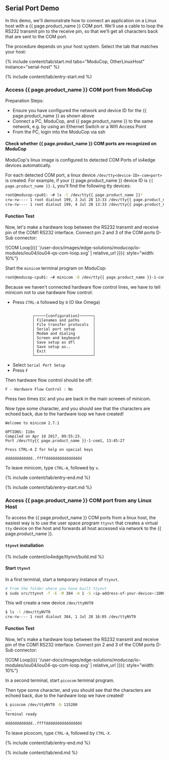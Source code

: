 ## Serial Port Demo

In this demo, we'll demonstrate how to connect an application on a Linux host with a {{ page.product_name }} COM port. We'll use a cable to loop the RS232 transmit pin to the receive pin, so that we'll get all characters back that are sent to the COM port.

The procedure depends on your host system. Select the tab that matches your host:

{% include content/tab/start.md tabs="ModuCop, OtherLinuxHost" instance="serial-host" %}


<!--
==========================================================================================
ModuCop Host TAB
==========================================================================================
-->
{% include content/tab/entry-start.md %}

### Access {{ page.product_name }} COM port from ModuCop

Preparation Steps:
* Ensure you have configured the network and device ID for the {{ page.product_name }} as shown above
* Connect a PC, ModuCop, and {{ page.product_name }} to the same network, e.g. by using an Ethernet Switch or a Wifi Access Point
* From the PC, login into the ModuCop via ssh

#### Check whether {{ page.product_name }} COM ports are recognized on ModuCop

ModuCop's linux image is configured to detected COM Ports of io4edge devices automatically.

For each detected COM port, a linux device `/dev/tty<device-ID>-com<port>` is created. For example, if your {{ page.product_name }} device ID is `{{ page.product_name }}-1`, you'll find the following tty devices:

```bash
root@moducop-cpu01: ~# ls -l /dev/tty{{ page.product_name }}*
crw-rw---- 1 root dialout 199, 3 Jul 28 13:33 /dev/tty{{ page.product_name }}-1-com1
crw-rw---- 1 root dialout 199, 4 Jul 28 13:33 /dev/tty{{ page.product_name }}-1-com2
```

#### Function Test
Now, let's make a hardware loop between the RS232 transmit and receive pin of the COM1 RS232 interface. Connect pin 2 and 3 of the COM ports D-Sub connector:

![COM Loop]({{ '/user-docs/images/edge-solutions/moducop/io-modules/iou04/iou04-qs-com-loop.svg' | relative_url }}){: style="width: 10%"}

Start the `minicom` terminal program on ModuCop:
```bash
root@moducop-cpu01: ~# minicom -D /dev/tty{{ page.product_name }}-1-com1 -b 115200
```
Because we haven't connected hardware flow control lines, we have to tell minicom not to use hardware flow control:
* Press `CTRL-A` followed by `O` (O like Omega)
```

            ┌─────[configuration]──────┐
            │ Filenames and paths      │
            │ File transfer protocols  │
            │ Serial port setup        │
            │ Modem and dialing        │
            │ Screen and keyboard      │
            │ Save setup as dfl        │
            │ Save setup as..          │
            │ Exit                     │
            └──────────────────────────┘
```
* Select `Serial Port Setup`
* Press `F`

Then hardware flow control should be off:
```
F - Hardware Flow Control : No
```
Press two times `ESC` and you are back in the main screeen of minicom.

Now type some character, and you should see that the characters are echoed back, due to the hardware loop we have created!

```
Welcome to minicom 2.7.1

OPTIONS: I18n
Compiled on Apr 18 2017, 09:55:23.
Port /dev/tty{{ page.product_name }}-1-com1, 13:45:27

Press CTRL-A Z for help on special keys

dddddddddddd..ffffdddddddddddddddd
```

To leave minicom, type `CTRL-A`, followed by `x`.

{% include content/tab/entry-end.md %}

<!--
==========================================================================================
Other Linux Host TAB
==========================================================================================
-->
{% include content/tab/entry-start.md %}

### Access {{ page.product_name }} COM port from any Linux Host

To access the {{ page.product_name }} COM ports from a linux host, the easiest way is to use the user space program `ttynvt` that creates a virtual `tty` device on the host and forwards all host accessed via network to the {{ page.product_name }}.


#### `ttynvt` installation

{% include content/io4edge/ttynvt/build.md %}

#### Start `ttynvt`

In a first terminal, start a temporary instance of `ttynvt`.

```bash
# From the folder where you have built ttynvt
$ sudo src/ttynvt -f -E -M 384 -m 1 -S <ip-address-of-your-device>:10000 -n ttyNVT0
```

This will create a new device `/dev/ttyNVT0`

```bash
$ ls -l /dev/ttyNVT0
crw-rw---- 1 root dialout 384, 1 Jul 28 16:05 /dev/ttyNVT0
```

#### Function Test
Now, let's make a hardware loop between the RS232 transmit and receive pin of the COM1 RS232 interface. Connect pin 2 and 3 of the COM ports D-Sub connector:

![COM Loop]({{ '/user-docs/images/edge-solutions/moducop/io-modules/iou04/iou04-qs-com-loop.svg' | relative_url }}){: style="width: 10%"}

In a second terminal, start `picocom` terminal program.

Then type some character, and you should see that the characters are echoed back, due to the hardware loop we have created!

```bash
$ picocom /dev/ttyNVT0 -b 115200
...
Terminal ready

dddddddddddd..ffffdddddddddddddddd
```

To leave picocom, type `CTRL-A`, followed by `CTRL-X`.

{% include content/tab/entry-end.md %}

{% include content/tab/end.md %}
